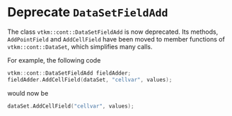 # Deprecate `DataSetFieldAdd`

The class `vtkm::cont::DataSetFieldAdd` is now deprecated.
Its methods, `AddPointField` and `AddCellField` have been moved to member functions
of `vtkm::cont::DataSet`, which simplifies many calls.

For example, the following code

```cpp
vtkm::cont::DataSetFieldAdd fieldAdder;
fieldAdder.AddCellField(dataSet, "cellvar", values);
```

would now be

```cpp
dataSet.AddCellField("cellvar", values);
```
